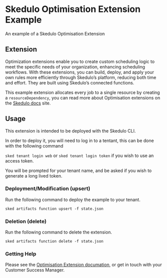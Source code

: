 # Skedulo Optimisation Extension Example

An example of a Skedulo Optimisation Extension

## Extension

Optimization extensions enable you to create custom scheduling logic to meet the specific needs of your organization, enhancing scheduling workflows. With these extensions, you can build, deploy, and apply your own rules more efficiently through Skedulo’s platform, reducing both time and effort. They are built using Skedulo’s connected functions.

This example extension allocates every job to a single resource by creating a `resourceDependency`, you can read more about Optimisation extensions on the [Skedulo docs](https://docs.skedulo.com/developer-guides/manage-and-schedule-work/optimization-of-schedules/extensions-transformers/) site.


## Usage

This extension is intended to be deployed with the Skedulo CLI.

In order to deploy it, you will need to log in to a tentant, this can be done with the following command

`sked tenant login web` or `sked tenant login token` if you wish to use an access token.

You will be prompted for your tenant name, and be asked if you wish to generate a long lived token.

### Deployment/Modification (upsert)

Run the following command to deploy the example to your tenant.

`sked artifacts function upsert -f state.json`

### Deletion (delete)

Run the following command to delete the extension.

`sked artifacts function delete -f state.json`

### Getting Help

Please see the [Optimisation Extension documation](https://docs.skedulo.com/developer-guides/manage-and-schedule-work/optimization-of-schedules/extensions-transformers/), or get in touch with your Customer Success Manager.
